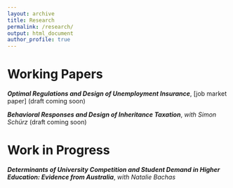 ```yaml
---
layout: archive
title: Research
permalink: /research/
output: html_document
author_profile: true
---
```


# Working Papers

**_Optimal Regulations and Design of Unemployment Insurance_**, [job market paper] (draft coming soon)

**_Behavioral Responses and Design of Inheritance Taxation_**, *with Simon Schürz* (draft coming soon) 


# Work in Progress

**_Determinants of University Competition and Student Demand in Higher Education: Evidence from Australia_**, *with Natalie Bachas*
